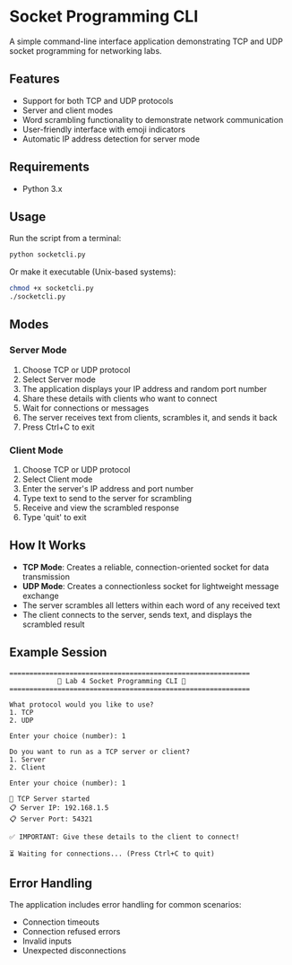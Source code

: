 # Socket Programming CLI

A simple command-line interface application demonstrating TCP and UDP socket programming for networking labs.

## Features

- Support for both TCP and UDP protocols
- Server and client modes
- Word scrambling functionality to demonstrate network communication
- User-friendly interface with emoji indicators
- Automatic IP address detection for server mode

## Requirements

- Python 3.x

## Usage

Run the script from a terminal:

```bash
python socketcli.py
```

Or make it executable (Unix-based systems):

```bash
chmod +x socketcli.py
./socketcli.py
```

## Modes

### Server Mode

1. Choose TCP or UDP protocol
2. Select Server mode
3. The application displays your IP address and random port number
4. Share these details with clients who want to connect
5. Wait for connections or messages
6. The server receives text from clients, scrambles it, and sends it back
7. Press Ctrl+C to exit

### Client Mode

1. Choose TCP or UDP protocol
2. Select Client mode
3. Enter the server's IP address and port number
4. Type text to send to the server for scrambling
5. Receive and view the scrambled response
6. Type 'quit' to exit

## How It Works

- **TCP Mode**: Creates a reliable, connection-oriented socket for data transmission
- **UDP Mode**: Creates a connectionless socket for lightweight message exchange
- The server scrambles all letters within each word of any received text
- The client connects to the server, sends text, and displays the scrambled result

## Example Session

```
============================================================
            🧪 Lab 4 Socket Programming CLI 🧪            
============================================================

What protocol would you like to use?
1. TCP
2. UDP

Enter your choice (number): 1

Do you want to run as a TCP server or client?
1. Server
2. Client

Enter your choice (number): 1

🔌 TCP Server started
📋 Server IP: 192.168.1.5
📋 Server Port: 54321

✅ IMPORTANT: Give these details to the client to connect!

⏳ Waiting for connections... (Press Ctrl+C to quit)
```

## Error Handling

The application includes error handling for common scenarios:
- Connection timeouts
- Connection refused errors
- Invalid inputs
- Unexpected disconnections